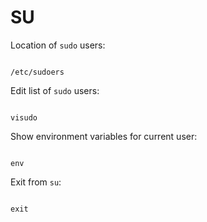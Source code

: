 # SU

Location of `sudo` users:

```shell

/etc/sudoers

```

Edit list of `sudo` users:

```shell

visudo

```

Show environment variables for current user:

```shell

env

```

Exit from `su`:

```shell

exit

```
